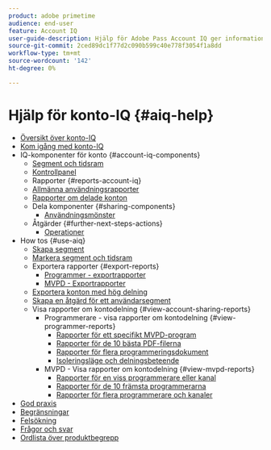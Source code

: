 ```yaml
---
product: adobe primetime
audience: end-user
feature: Account IQ
user-guide-description: Hjälp för Adobe Pass Account IQ ger information om IQ-komponenterna för kontot och visar dig på användarresor för att använda de olika komponenterna.
source-git-commit: 2ced89dc1f77d2c090b599c40e778f3054f1a8dd
workflow-type: tm+mt
source-wordcount: '142'
ht-degree: 0%

---
```


# Hjälp för konto-IQ {#aiq-help}

+ [Översikt över konto-IQ](/help/accountiq/home.md)
+ [Kom igång med konto-IQ](/help/accountiq/get-started.md)
+ IQ-komponenter för konto {#account-iq-components}
   + [Segment och tidsram](/help/accountiq/segments-timeframe.md)
   + [Kontrollpanel](/help/accountiq/dashboard.md)
   + Rapporter {#reports-account-iq}
   + [Allmänna användningsrapporter](/help/accountiq/general-usage-reports.md)
   + [Rapporter om delade konton](/help/accountiq/shared-acc-reports.md)
   + Dela komponenter {#sharing-components}
      + [Användningsmönster](/help/accountiq/usage-patterns.md)
   + Åtgärder {#further-next-steps-actions}
      + [Operationer](/help/accountiq/operations.md)
+ How tos {#use-aiq}
   + [Skapa segment](/help/accountiq/build-segment.md)
   + [Markera segment och tidsram](/help/accountiq/howto-select-segment-timeframe.md)
   + Exportera rapporter {#export-reports}
      + [Programmer - exportrapporter](/help/accountiq/export-segment-metrics-progr.md)
      + [MVPD - Exportrapporter](/help/accountiq/export-segment-metrics-mvpd.md)
   + [Exportera konton med hög delning](/help/accountiq/export-acc-information.md)
   + [Skapa en åtgärd för ett användarsegment](/help/accountiq/operation-affecting-user-segment.md)
   + Visa rapporter om kontodelning {#view-account-sharing-reports}
      + Programmerare - visa rapporter om kontodelning {#view-programmer-reports}
         + [Rapporter för ett specifikt MVPD-program](/help/accountiq/reports-for-specific-mvpds.md)
         + [Rapporter för de 10 bästa PDF-filerna](/help/accountiq/top-10-mvpd-reports.md)
         + [Rapporter för flera programmeringsdokument](viewrep-multiple-mvpd.md)
         + [Isoleringsläge och delningsbeteende](/help/accountiq/isolation-mode.md)
      + MVPD - Visa rapporter om kontodelning {#view-mvpd-reports}
         + [Rapporter för en viss programmerare eller kanal](/help/accountiq/reports-for-specific-programmers.md)
         + [Rapporter för de 10 främsta programmerarna](/help/accountiq/top-10-programmer-reports.md)
         + [Rapporter för flera programmerare och kanaler](viewrep-multiple-programmer.md)
+ [God praxis](/help/accountiq/best-practices.md)
+ [Begränsningar](/help/accountiq/limitations.md)
+ [Felsökning](/help/accountiq/troubleshoot.md)
+ [Frågor och svar](/help/accountiq/faq.md)
+ [Ordlista över produktbegrepp](/help/accountiq/product-concepts.md)